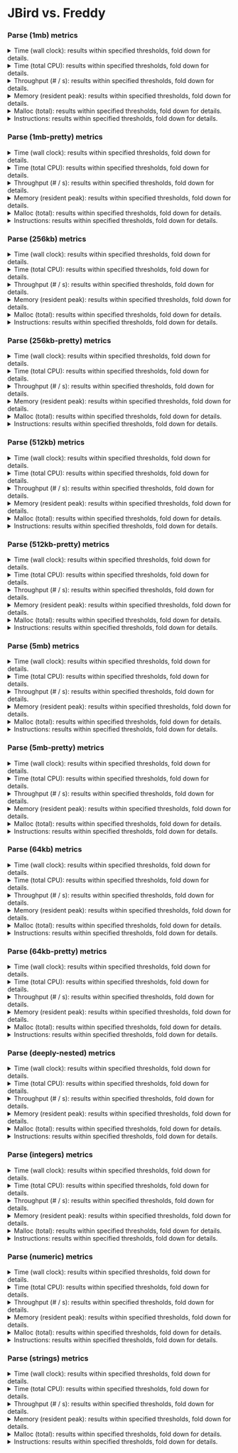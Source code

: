 
# JBird vs. Freddy

### Parse (1mb) metrics

<details><summary>Time (wall clock): results within specified thresholds, fold down for details.</summary>
<p>

|         Time (wall clock) (μs) *         |        p0 |       p25 |       p50 |       p75 |       p90 |       p99 |      p100 |   Samples |
|:----------------------------------------:|----------:|----------:|----------:|----------:|----------:|----------:|----------:|----------:|
|                foundation                |      2550 |      2761 |      2796 |      2828 |      2855 |      3375 |      4135 |       351 |
|                  freddy                  |      2972 |      3213 |      3238 |      3269 |      3303 |      3568 |      3672 |       304 |
|                    Δ                     |       422 |       452 |       442 |       441 |       448 |       193 |      -463 |       -47 |
|              Improvement %               |       -17 |       -16 |       -16 |       -16 |       -16 |        -6 |        11 |       -47 |

<p>
</details>

<details><summary>Time (total CPU): results within specified thresholds, fold down for details.</summary>
<p>

|         Time (total CPU) (μs) *          |        p0 |       p25 |       p50 |       p75 |       p90 |       p99 |      p100 |   Samples |
|:----------------------------------------:|----------:|----------:|----------:|----------:|----------:|----------:|----------:|----------:|
|                foundation                |      2552 |      2763 |      2798 |      2830 |      2859 |      3377 |      4141 |       351 |
|                  freddy                  |      2975 |      3215 |      3242 |      3269 |      3305 |      3566 |      3676 |       304 |
|                    Δ                     |       423 |       452 |       444 |       439 |       446 |       189 |      -465 |       -47 |
|              Improvement %               |       -17 |       -16 |       -16 |       -16 |       -16 |        -6 |        11 |       -47 |

<p>
</details>

<details><summary>Throughput (# / s): results within specified thresholds, fold down for details.</summary>
<p>

|          Throughput (# / s) (#)          |        p0 |       p25 |       p50 |       p75 |       p90 |       p99 |      p100 |   Samples |
|:----------------------------------------:|----------:|----------:|----------:|----------:|----------:|----------:|----------:|----------:|
|                foundation                |       392 |       362 |       358 |       354 |       350 |       296 |       242 |       351 |
|                  freddy                  |       337 |       311 |       309 |       306 |       303 |       280 |       272 |       304 |
|                    Δ                     |       -55 |       -51 |       -49 |       -48 |       -47 |       -16 |        30 |       -47 |
|              Improvement %               |       -14 |       -14 |       -14 |       -14 |       -13 |        -5 |        12 |       -47 |

<p>
</details>

<details><summary>Memory (resident peak): results within specified thresholds, fold down for details.</summary>
<p>

|        Memory (resident peak) (M)        |        p0 |       p25 |       p50 |       p75 |       p90 |       p99 |      p100 |   Samples |
|:----------------------------------------:|----------:|----------:|----------:|----------:|----------:|----------:|----------:|----------:|
|                foundation                |        26 |       152 |       281 |       408 |       483 |       527 |       533 |       351 |
|                  freddy                  |        27 |        29 |        29 |        29 |        29 |        29 |        29 |       304 |
|                    Δ                     |         1 |      -123 |      -252 |      -379 |      -454 |      -498 |      -504 |       -47 |
|              Improvement %               |        -4 |        81 |        90 |        93 |        94 |        94 |        95 |       -47 |

<p>
</details>

<details><summary>Malloc (total): results within specified thresholds, fold down for details.</summary>
<p>

|           Malloc (total) (K) *           |        p0 |       p25 |       p50 |       p75 |       p90 |       p99 |      p100 |   Samples |
|:----------------------------------------:|----------:|----------:|----------:|----------:|----------:|----------:|----------:|----------:|
|                foundation                |        15 |        15 |        15 |        15 |        15 |        15 |        15 |       351 |
|                  freddy                  |        11 |        11 |        11 |        11 |        11 |        11 |        11 |       304 |
|                    Δ                     |        -4 |        -4 |        -4 |        -4 |        -4 |        -4 |        -4 |       -47 |
|              Improvement %               |        27 |        27 |        27 |        27 |        27 |        27 |        27 |       -47 |

<p>
</details>

<details><summary>Instructions: results within specified thresholds, fold down for details.</summary>
<p>

|            Instructions (M) *            |        p0 |       p25 |       p50 |       p75 |       p90 |       p99 |      p100 |   Samples |
|:----------------------------------------:|----------:|----------:|----------:|----------:|----------:|----------:|----------:|----------:|
|                foundation                |        64 |        64 |        64 |        64 |        64 |        64 |        65 |       351 |
|                  freddy                  |        66 |        66 |        66 |        66 |        66 |        67 |        68 |       304 |
|                    Δ                     |         2 |         2 |         2 |         2 |         2 |         3 |         3 |       -47 |
|              Improvement %               |        -3 |        -3 |        -3 |        -3 |        -3 |        -5 |        -5 |       -47 |

<p>
</details>

### Parse (1mb-pretty) metrics

<details><summary>Time (wall clock): results within specified thresholds, fold down for details.</summary>
<p>

|         Time (wall clock) (μs) *         |        p0 |       p25 |       p50 |       p75 |       p90 |       p99 |      p100 |   Samples |
|:----------------------------------------:|----------:|----------:|----------:|----------:|----------:|----------:|----------:|----------:|
|                foundation                |      2699 |      2869 |      2894 |      2929 |      2966 |      3013 |      3044 |       341 |
|                  freddy                  |      2996 |      3246 |      3260 |      3277 |      3303 |      3361 |      3436 |       303 |
|                    Δ                     |       297 |       377 |       366 |       348 |       337 |       348 |       392 |       -38 |
|              Improvement %               |       -11 |       -13 |       -13 |       -12 |       -11 |       -12 |       -13 |       -38 |

<p>
</details>

<details><summary>Time (total CPU): results within specified thresholds, fold down for details.</summary>
<p>

|         Time (total CPU) (μs) *          |        p0 |       p25 |       p50 |       p75 |       p90 |       p99 |      p100 |   Samples |
|:----------------------------------------:|----------:|----------:|----------:|----------:|----------:|----------:|----------:|----------:|
|                foundation                |      2700 |      2871 |      2896 |      2933 |      2966 |      3015 |      3046 |       341 |
|                  freddy                  |      3003 |      3250 |      3265 |      3279 |      3303 |      3363 |      3437 |       303 |
|                    Δ                     |       303 |       379 |       369 |       346 |       337 |       348 |       391 |       -38 |
|              Improvement %               |       -11 |       -13 |       -13 |       -12 |       -11 |       -12 |       -13 |       -38 |

<p>
</details>

<details><summary>Throughput (# / s): results within specified thresholds, fold down for details.</summary>
<p>

|          Throughput (# / s) (#)          |        p0 |       p25 |       p50 |       p75 |       p90 |       p99 |      p100 |   Samples |
|:----------------------------------------:|----------:|----------:|----------:|----------:|----------:|----------:|----------:|----------:|
|                foundation                |       371 |       349 |       346 |       342 |       337 |       332 |       329 |       341 |
|                  freddy                  |       334 |       308 |       307 |       305 |       303 |       298 |       291 |       303 |
|                    Δ                     |       -37 |       -41 |       -39 |       -37 |       -34 |       -34 |       -38 |       -38 |
|              Improvement %               |       -10 |       -12 |       -11 |       -11 |       -10 |       -10 |       -12 |       -38 |

<p>
</details>

<details><summary>Memory (resident peak): results within specified thresholds, fold down for details.</summary>
<p>

|        Memory (resident peak) (M)        |        p0 |       p25 |       p50 |       p75 |       p90 |       p99 |      p100 |   Samples |
|:----------------------------------------:|----------:|----------:|----------:|----------:|----------:|----------:|----------:|----------:|
|                foundation                |        26 |       146 |       275 |       395 |       469 |       513 |       519 |       341 |
|                  freddy                  |        27 |        28 |        28 |        29 |        29 |        29 |        29 |       303 |
|                    Δ                     |         1 |      -118 |      -247 |      -366 |      -440 |      -484 |      -490 |       -38 |
|              Improvement %               |        -4 |        81 |        90 |        93 |        94 |        94 |        94 |       -38 |

<p>
</details>

<details><summary>Malloc (total): results within specified thresholds, fold down for details.</summary>
<p>

|           Malloc (total) (K) *           |        p0 |       p25 |       p50 |       p75 |       p90 |       p99 |      p100 |   Samples |
|:----------------------------------------:|----------:|----------:|----------:|----------:|----------:|----------:|----------:|----------:|
|                foundation                |        15 |        15 |        15 |        15 |        15 |        15 |        15 |       341 |
|                  freddy                  |        11 |        11 |        11 |        11 |        11 |        11 |        11 |       303 |
|                    Δ                     |        -4 |        -4 |        -4 |        -4 |        -4 |        -4 |        -4 |       -38 |
|              Improvement %               |        27 |        27 |        27 |        27 |        27 |        27 |        27 |       -38 |

<p>
</details>

<details><summary>Instructions: results within specified thresholds, fold down for details.</summary>
<p>

|            Instructions (M) *            |        p0 |       p25 |       p50 |       p75 |       p90 |       p99 |      p100 |   Samples |
|:----------------------------------------:|----------:|----------:|----------:|----------:|----------:|----------:|----------:|----------:|
|                foundation                |        65 |        65 |        65 |        65 |        65 |        65 |        66 |       341 |
|                  freddy                  |        67 |        67 |        67 |        67 |        68 |        68 |        69 |       303 |
|                    Δ                     |         2 |         2 |         2 |         2 |         3 |         3 |         3 |       -38 |
|              Improvement %               |        -3 |        -3 |        -3 |        -3 |        -5 |        -5 |        -5 |       -38 |

<p>
</details>

### Parse (256kb) metrics

<details><summary>Time (wall clock): results within specified thresholds, fold down for details.</summary>
<p>

|         Time (wall clock) (μs) *         |        p0 |       p25 |       p50 |       p75 |       p90 |       p99 |      p100 |   Samples |
|:----------------------------------------:|----------:|----------:|----------:|----------:|----------:|----------:|----------:|----------:|
|                foundation                |       638 |       695 |       705 |       714 |       726 |       779 |       862 |      1348 |
|                  freddy                  |       732 |       799 |       806 |       813 |       820 |       840 |       894 |      1182 |
|                    Δ                     |        94 |       104 |       101 |        99 |        94 |        61 |        32 |      -166 |
|              Improvement %               |       -15 |       -15 |       -14 |       -14 |       -13 |        -8 |        -4 |      -166 |

<p>
</details>

<details><summary>Time (total CPU): results within specified thresholds, fold down for details.</summary>
<p>

|         Time (total CPU) (μs) *          |        p0 |       p25 |       p50 |       p75 |       p90 |       p99 |      p100 |   Samples |
|:----------------------------------------:|----------:|----------:|----------:|----------:|----------:|----------:|----------:|----------:|
|                foundation                |       640 |       696 |       707 |       716 |       728 |       780 |       844 |      1348 |
|                  freddy                  |       733 |       801 |       807 |       815 |       822 |       842 |       896 |      1182 |
|                    Δ                     |        93 |       105 |       100 |        99 |        94 |        62 |        52 |      -166 |
|              Improvement %               |       -15 |       -15 |       -14 |       -14 |       -13 |        -8 |        -6 |      -166 |

<p>
</details>

<details><summary>Throughput (# / s): results within specified thresholds, fold down for details.</summary>
<p>

|          Throughput (# / s) (#)          |        p0 |       p25 |       p50 |       p75 |       p90 |       p99 |      p100 |   Samples |
|:----------------------------------------:|----------:|----------:|----------:|----------:|----------:|----------:|----------:|----------:|
|                foundation                |      1567 |      1440 |      1419 |      1400 |      1379 |      1284 |      1160 |      1348 |
|                  freddy                  |      1366 |      1252 |      1241 |      1231 |      1220 |      1190 |      1118 |      1182 |
|                    Δ                     |      -201 |      -188 |      -178 |      -169 |      -159 |       -94 |       -42 |      -166 |
|              Improvement %               |       -13 |       -13 |       -13 |       -12 |       -12 |        -7 |        -4 |      -166 |

<p>
</details>

<details><summary>Memory (resident peak): results within specified thresholds, fold down for details.</summary>
<p>

|        Memory (resident peak) (M)        |        p0 |       p25 |       p50 |       p75 |       p90 |       p99 |      p100 |   Samples |
|:----------------------------------------:|----------:|----------:|----------:|----------:|----------:|----------:|----------:|----------:|
|                foundation                |        25 |       145 |       274 |       396 |       471 |       514 |       519 |      1348 |
|                  freddy                  |        25 |        26 |        26 |        26 |        26 |        26 |        26 |      1182 |
|                    Δ                     |         0 |      -119 |      -248 |      -370 |      -445 |      -488 |      -493 |      -166 |
|              Improvement %               |         0 |        82 |        91 |        93 |        94 |        95 |        95 |      -166 |

<p>
</details>

<details><summary>Malloc (total): results within specified thresholds, fold down for details.</summary>
<p>

|             Malloc (total) *             |        p0 |       p25 |       p50 |       p75 |       p90 |       p99 |      p100 |   Samples |
|:----------------------------------------:|----------:|----------:|----------:|----------:|----------:|----------:|----------:|----------:|
|                foundation                |      3753 |      3753 |      3753 |      3753 |      3753 |      3753 |      3754 |      1348 |
|                  freddy                  |      2650 |      2650 |      2650 |      2650 |      2650 |      2650 |      2650 |      1182 |
|                    Δ                     |     -1103 |     -1103 |     -1103 |     -1103 |     -1103 |     -1103 |     -1104 |      -166 |
|              Improvement %               |        29 |        29 |        29 |        29 |        29 |        29 |        29 |      -166 |

<p>
</details>

<details><summary>Instructions: results within specified thresholds, fold down for details.</summary>
<p>

|            Instructions (M) *            |        p0 |       p25 |       p50 |       p75 |       p90 |       p99 |      p100 |   Samples |
|:----------------------------------------:|----------:|----------:|----------:|----------:|----------:|----------:|----------:|----------:|
|                foundation                |        16 |        16 |        16 |        16 |        16 |        16 |        17 |      1348 |
|                  freddy                  |        17 |        17 |        17 |        17 |        17 |        17 |        17 |      1182 |
|                    Δ                     |         1 |         1 |         1 |         1 |         1 |         1 |         0 |      -166 |
|              Improvement %               |        -6 |        -6 |        -6 |        -6 |        -6 |        -6 |         0 |      -166 |

<p>
</details>

### Parse (256kb-pretty) metrics

<details><summary>Time (wall clock): results within specified thresholds, fold down for details.</summary>
<p>

|         Time (wall clock) (μs) *         |        p0 |       p25 |       p50 |       p75 |       p90 |       p99 |      p100 |   Samples |
|:----------------------------------------:|----------:|----------:|----------:|----------:|----------:|----------:|----------:|----------:|
|                foundation                |       667 |       721 |       730 |       739 |       748 |       775 |       873 |      1307 |
|                  freddy                  |       740 |       806 |       814 |       820 |       826 |       847 |       950 |      1173 |
|                    Δ                     |        73 |        85 |        84 |        81 |        78 |        72 |        77 |      -134 |
|              Improvement %               |       -11 |       -12 |       -12 |       -11 |       -10 |        -9 |        -9 |      -134 |

<p>
</details>

<details><summary>Time (total CPU): results within specified thresholds, fold down for details.</summary>
<p>

|         Time (total CPU) (μs) *          |        p0 |       p25 |       p50 |       p75 |       p90 |       p99 |      p100 |   Samples |
|:----------------------------------------:|----------:|----------:|----------:|----------:|----------:|----------:|----------:|----------:|
|                foundation                |       668 |       722 |       731 |       740 |       750 |       770 |       845 |      1307 |
|                  freddy                  |       742 |       808 |       815 |       821 |       828 |       849 |       951 |      1173 |
|                    Δ                     |        74 |        86 |        84 |        81 |        78 |        79 |       106 |      -134 |
|              Improvement %               |       -11 |       -12 |       -11 |       -11 |       -10 |       -10 |       -13 |      -134 |

<p>
</details>

<details><summary>Throughput (# / s): results within specified thresholds, fold down for details.</summary>
<p>

|          Throughput (# / s) (#)          |        p0 |       p25 |       p50 |       p75 |       p90 |       p99 |      p100 |   Samples |
|:----------------------------------------:|----------:|----------:|----------:|----------:|----------:|----------:|----------:|----------:|
|                foundation                |      1499 |      1387 |      1371 |      1354 |      1337 |      1290 |      1146 |      1307 |
|                  freddy                  |      1351 |      1240 |      1230 |      1220 |      1210 |      1180 |      1053 |      1173 |
|                    Δ                     |      -148 |      -147 |      -141 |      -134 |      -127 |      -110 |       -93 |      -134 |
|              Improvement %               |       -10 |       -11 |       -10 |       -10 |        -9 |        -9 |        -8 |      -134 |

<p>
</details>

<details><summary>Memory (resident peak): results within specified thresholds, fold down for details.</summary>
<p>

|        Memory (resident peak) (M)        |        p0 |       p25 |       p50 |       p75 |       p90 |       p99 |      p100 |   Samples |
|:----------------------------------------:|----------:|----------:|----------:|----------:|----------:|----------:|----------:|----------:|
|                foundation                |        25 |       145 |       265 |       385 |       458 |       501 |       501 |      1307 |
|                  freddy                  |        25 |        26 |        26 |        26 |        26 |        26 |        26 |      1173 |
|                    Δ                     |         0 |      -119 |      -239 |      -359 |      -432 |      -475 |      -475 |      -134 |
|              Improvement %               |         0 |        82 |        90 |        93 |        94 |        95 |        95 |      -134 |

<p>
</details>

<details><summary>Malloc (total): results within specified thresholds, fold down for details.</summary>
<p>

|             Malloc (total) *             |        p0 |       p25 |       p50 |       p75 |       p90 |       p99 |      p100 |   Samples |
|:----------------------------------------:|----------:|----------:|----------:|----------:|----------:|----------:|----------:|----------:|
|                foundation                |      3753 |      3753 |      3753 |      3753 |      3753 |      3753 |      3754 |      1307 |
|                  freddy                  |      2650 |      2650 |      2650 |      2650 |      2650 |      2650 |      2650 |      1173 |
|                    Δ                     |     -1103 |     -1103 |     -1103 |     -1103 |     -1103 |     -1103 |     -1104 |      -134 |
|              Improvement %               |        29 |        29 |        29 |        29 |        29 |        29 |        29 |      -134 |

<p>
</details>

<details><summary>Instructions: results within specified thresholds, fold down for details.</summary>
<p>

|            Instructions (M) *            |        p0 |       p25 |       p50 |       p75 |       p90 |       p99 |      p100 |   Samples |
|:----------------------------------------:|----------:|----------:|----------:|----------:|----------:|----------:|----------:|----------:|
|                foundation                |        16 |        16 |        16 |        16 |        16 |        17 |        17 |      1307 |
|                  freddy                  |        17 |        17 |        17 |        17 |        17 |        17 |        18 |      1173 |
|                    Δ                     |         1 |         1 |         1 |         1 |         1 |         0 |         1 |      -134 |
|              Improvement %               |        -6 |        -6 |        -6 |        -6 |        -6 |         0 |        -6 |      -134 |

<p>
</details>

### Parse (512kb) metrics

<details><summary>Time (wall clock): results within specified thresholds, fold down for details.</summary>
<p>

|         Time (wall clock) (μs) *         |        p0 |       p25 |       p50 |       p75 |       p90 |       p99 |      p100 |   Samples |
|:----------------------------------------:|----------:|----------:|----------:|----------:|----------:|----------:|----------:|----------:|
|                foundation                |      1301 |      1401 |      1412 |      1424 |      1437 |      1499 |      1570 |       691 |
|                  freddy                  |      1463 |      1611 |      1622 |      1634 |      1654 |      1736 |      1855 |       601 |
|                    Δ                     |       162 |       210 |       210 |       210 |       217 |       237 |       285 |       -90 |
|              Improvement %               |       -12 |       -15 |       -15 |       -15 |       -15 |       -16 |       -18 |       -90 |

<p>
</details>

<details><summary>Time (total CPU): results within specified thresholds, fold down for details.</summary>
<p>

|         Time (total CPU) (μs) *          |        p0 |       p25 |       p50 |       p75 |       p90 |       p99 |      p100 |   Samples |
|:----------------------------------------:|----------:|----------:|----------:|----------:|----------:|----------:|----------:|----------:|
|                foundation                |      1305 |      1402 |      1413 |      1426 |      1439 |      1500 |      1571 |       691 |
|                  freddy                  |      1465 |      1612 |      1624 |      1636 |      1656 |      1738 |      1856 |       601 |
|                    Δ                     |       160 |       210 |       211 |       210 |       217 |       238 |       285 |       -90 |
|              Improvement %               |       -12 |       -15 |       -15 |       -15 |       -15 |       -16 |       -18 |       -90 |

<p>
</details>

<details><summary>Throughput (# / s): results within specified thresholds, fold down for details.</summary>
<p>

|          Throughput (# / s) (#)          |        p0 |       p25 |       p50 |       p75 |       p90 |       p99 |      p100 |   Samples |
|:----------------------------------------:|----------:|----------:|----------:|----------:|----------:|----------:|----------:|----------:|
|                foundation                |       769 |       714 |       709 |       703 |       696 |       667 |       637 |       691 |
|                  freddy                  |       683 |       621 |       617 |       612 |       605 |       576 |       539 |       601 |
|                    Δ                     |       -86 |       -93 |       -92 |       -91 |       -91 |       -91 |       -98 |       -90 |
|              Improvement %               |       -11 |       -13 |       -13 |       -13 |       -13 |       -14 |       -15 |       -90 |

<p>
</details>

<details><summary>Memory (resident peak): results within specified thresholds, fold down for details.</summary>
<p>

|        Memory (resident peak) (M)        |        p0 |       p25 |       p50 |       p75 |       p90 |       p99 |      p100 |   Samples |
|:----------------------------------------:|----------:|----------:|----------:|----------:|----------:|----------:|----------:|----------:|
|                foundation                |        26 |       147 |       278 |       402 |       478 |       523 |       530 |       691 |
|                  freddy                  |        26 |        27 |        27 |        28 |        28 |        28 |        28 |       601 |
|                    Δ                     |         0 |      -120 |      -251 |      -374 |      -450 |      -495 |      -502 |       -90 |
|              Improvement %               |         0 |        82 |        90 |        93 |        94 |        95 |        95 |       -90 |

<p>
</details>

<details><summary>Malloc (total): results within specified thresholds, fold down for details.</summary>
<p>

|             Malloc (total) *             |        p0 |       p25 |       p50 |       p75 |       p90 |       p99 |      p100 |   Samples |
|:----------------------------------------:|----------:|----------:|----------:|----------:|----------:|----------:|----------:|----------:|
|                foundation                |      7438 |      7439 |      7439 |      7439 |      7439 |      7439 |      7439 |       691 |
|                  freddy                  |      5279 |      5279 |      5279 |      5279 |      5279 |      5279 |      5279 |       601 |
|                    Δ                     |     -2159 |     -2160 |     -2160 |     -2160 |     -2160 |     -2160 |     -2160 |       -90 |
|              Improvement %               |        29 |        29 |        29 |        29 |        29 |        29 |        29 |       -90 |

<p>
</details>

<details><summary>Instructions: results within specified thresholds, fold down for details.</summary>
<p>

|            Instructions (M) *            |        p0 |       p25 |       p50 |       p75 |       p90 |       p99 |      p100 |   Samples |
|:----------------------------------------:|----------:|----------:|----------:|----------:|----------:|----------:|----------:|----------:|
|                foundation                |        32 |        32 |        32 |        32 |        32 |        32 |        34 |       691 |
|                  freddy                  |        33 |        33 |        33 |        33 |        33 |        34 |        34 |       601 |
|                    Δ                     |         1 |         1 |         1 |         1 |         1 |         2 |         0 |       -90 |
|              Improvement %               |        -3 |        -3 |        -3 |        -3 |        -3 |        -6 |         0 |       -90 |

<p>
</details>

### Parse (512kb-pretty) metrics

<details><summary>Time (wall clock): results within specified thresholds, fold down for details.</summary>
<p>

|         Time (wall clock) (μs) *         |        p0 |       p25 |       p50 |       p75 |       p90 |       p99 |      p100 |   Samples |
|:----------------------------------------:|----------:|----------:|----------:|----------:|----------:|----------:|----------:|----------:|
|                foundation                |      1328 |      1433 |      1445 |      1456 |      1467 |      1514 |      1785 |       676 |
|                  freddy                  |      1500 |      1629 |      1639 |      1651 |      1662 |      1700 |      1740 |       596 |
|                    Δ                     |       172 |       196 |       194 |       195 |       195 |       186 |       -45 |       -80 |
|              Improvement %               |       -13 |       -14 |       -13 |       -13 |       -13 |       -12 |         3 |       -80 |

<p>
</details>

<details><summary>Time (total CPU): results within specified thresholds, fold down for details.</summary>
<p>

|         Time (total CPU) (μs) *          |        p0 |       p25 |       p50 |       p75 |       p90 |       p99 |      p100 |   Samples |
|:----------------------------------------:|----------:|----------:|----------:|----------:|----------:|----------:|----------:|----------:|
|                foundation                |      1329 |      1434 |      1447 |      1458 |      1469 |      1517 |      1746 |       676 |
|                  freddy                  |      1501 |      1631 |      1641 |      1653 |      1664 |      1702 |      1742 |       596 |
|                    Δ                     |       172 |       197 |       194 |       195 |       195 |       185 |        -4 |       -80 |
|              Improvement %               |       -13 |       -14 |       -13 |       -13 |       -13 |       -12 |         0 |       -80 |

<p>
</details>

<details><summary>Throughput (# / s): results within specified thresholds, fold down for details.</summary>
<p>

|          Throughput (# / s) (#)          |        p0 |       p25 |       p50 |       p75 |       p90 |       p99 |      p100 |   Samples |
|:----------------------------------------:|----------:|----------:|----------:|----------:|----------:|----------:|----------:|----------:|
|                foundation                |       753 |       698 |       692 |       687 |       682 |       660 |       560 |       676 |
|                  freddy                  |       667 |       614 |       610 |       606 |       602 |       588 |       575 |       596 |
|                    Δ                     |       -86 |       -84 |       -82 |       -81 |       -80 |       -72 |        15 |       -80 |
|              Improvement %               |       -11 |       -12 |       -12 |       -12 |       -12 |       -11 |         3 |       -80 |

<p>
</details>

<details><summary>Memory (resident peak): results within specified thresholds, fold down for details.</summary>
<p>

|        Memory (resident peak) (M)        |        p0 |       p25 |       p50 |       p75 |       p90 |       p99 |      p100 |   Samples |
|:----------------------------------------:|----------:|----------:|----------:|----------:|----------:|----------:|----------:|----------:|
|                foundation                |        26 |       149 |       269 |       396 |       470 |       510 |       516 |       676 |
|                  freddy                  |        26 |        27 |        27 |        27 |        28 |        28 |        28 |       596 |
|                    Δ                     |         0 |      -122 |      -242 |      -369 |      -442 |      -482 |      -488 |       -80 |
|              Improvement %               |         0 |        82 |        90 |        93 |        94 |        95 |        95 |       -80 |

<p>
</details>

<details><summary>Malloc (total): results within specified thresholds, fold down for details.</summary>
<p>

|             Malloc (total) *             |        p0 |       p25 |       p50 |       p75 |       p90 |       p99 |      p100 |   Samples |
|:----------------------------------------:|----------:|----------:|----------:|----------:|----------:|----------:|----------:|----------:|
|                foundation                |      7438 |      7439 |      7439 |      7439 |      7439 |      7439 |      7439 |       676 |
|                  freddy                  |      5279 |      5279 |      5279 |      5279 |      5279 |      5279 |      5279 |       596 |
|                    Δ                     |     -2159 |     -2160 |     -2160 |     -2160 |     -2160 |     -2160 |     -2160 |       -80 |
|              Improvement %               |        29 |        29 |        29 |        29 |        29 |        29 |        29 |       -80 |

<p>
</details>

<details><summary>Instructions: results within specified thresholds, fold down for details.</summary>
<p>

|            Instructions (M) *            |        p0 |       p25 |       p50 |       p75 |       p90 |       p99 |      p100 |   Samples |
|:----------------------------------------:|----------:|----------:|----------:|----------:|----------:|----------:|----------:|----------:|
|                foundation                |        33 |        33 |        33 |        33 |        33 |        33 |        33 |       676 |
|                  freddy                  |        34 |        34 |        34 |        34 |        34 |        34 |        34 |       596 |
|                    Δ                     |         1 |         1 |         1 |         1 |         1 |         1 |         1 |       -80 |
|              Improvement %               |        -3 |        -3 |        -3 |        -3 |        -3 |        -3 |        -3 |       -80 |

<p>
</details>

### Parse (5mb) metrics

<details><summary>Time (wall clock): results within specified thresholds, fold down for details.</summary>
<p>

|         Time (wall clock) (ms) *         |        p0 |       p25 |       p50 |       p75 |       p90 |       p99 |      p100 |   Samples |
|:----------------------------------------:|----------:|----------:|----------:|----------:|----------:|----------:|----------:|----------:|
|                foundation                |        13 |        14 |        14 |        14 |        14 |        14 |        14 |        71 |
|                  freddy                  |        16 |        16 |        16 |        17 |        17 |        19 |        19 |        61 |
|                    Δ                     |         3 |         2 |         2 |         3 |         3 |         5 |         5 |       -10 |
|              Improvement %               |       -23 |       -14 |       -14 |       -21 |       -21 |       -36 |       -36 |       -10 |

<p>
</details>

<details><summary>Time (total CPU): results within specified thresholds, fold down for details.</summary>
<p>

|         Time (total CPU) (ms) *          |        p0 |       p25 |       p50 |       p75 |       p90 |       p99 |      p100 |   Samples |
|:----------------------------------------:|----------:|----------:|----------:|----------:|----------:|----------:|----------:|----------:|
|                foundation                |        13 |        14 |        14 |        14 |        14 |        14 |        14 |        71 |
|                  freddy                  |        16 |        16 |        16 |        17 |        17 |        19 |        19 |        61 |
|                    Δ                     |         3 |         2 |         2 |         3 |         3 |         5 |         5 |       -10 |
|              Improvement %               |       -23 |       -14 |       -14 |       -21 |       -21 |       -36 |       -36 |       -10 |

<p>
</details>

<details><summary>Throughput (# / s): results within specified thresholds, fold down for details.</summary>
<p>

|          Throughput (# / s) (#)          |        p0 |       p25 |       p50 |       p75 |       p90 |       p99 |      p100 |   Samples |
|:----------------------------------------:|----------:|----------:|----------:|----------:|----------:|----------:|----------:|----------:|
|                foundation                |        75 |        72 |        71 |        70 |        70 |        70 |        70 |        71 |
|                  freddy                  |        63 |        61 |        61 |        60 |        60 |        54 |        54 |        61 |
|                    Δ                     |       -12 |       -11 |       -10 |       -10 |       -10 |       -16 |       -16 |       -10 |
|              Improvement %               |       -16 |       -15 |       -14 |       -14 |       -14 |       -23 |       -23 |       -10 |

<p>
</details>

<details><summary>Memory (resident peak): results within specified thresholds, fold down for details.</summary>
<p>

|        Memory (resident peak) (M)        |        p0 |       p25 |       p50 |       p75 |       p90 |       p99 |      p100 |   Samples |
|:----------------------------------------:|----------:|----------:|----------:|----------:|----------:|----------:|----------:|----------:|
|                foundation                |        39 |       156 |       292 |       419 |       490 |       543 |       543 |        71 |
|                  freddy                  |        36 |        41 |        42 |        42 |        42 |        42 |        42 |        61 |
|                    Δ                     |        -3 |      -115 |      -250 |      -377 |      -448 |      -501 |      -501 |       -10 |
|              Improvement %               |         8 |        74 |        86 |        90 |        91 |        92 |        92 |       -10 |

<p>
</details>

<details><summary>Malloc (total): results within specified thresholds, fold down for details.</summary>
<p>

|           Malloc (total) (K) *           |        p0 |       p25 |       p50 |       p75 |       p90 |       p99 |      p100 |   Samples |
|:----------------------------------------:|----------:|----------:|----------:|----------:|----------:|----------:|----------:|----------:|
|                foundation                |        74 |        74 |        74 |        74 |        74 |        74 |        74 |        71 |
|                  freddy                  |        53 |        53 |        53 |        53 |        53 |        53 |        53 |        61 |
|                    Δ                     |       -21 |       -21 |       -21 |       -21 |       -21 |       -21 |       -21 |       -10 |
|              Improvement %               |        28 |        28 |        28 |        28 |        28 |        28 |        28 |       -10 |

<p>
</details>

<details><summary>Instructions: results within specified thresholds, fold down for details.</summary>
<p>

|            Instructions (M) *            |        p0 |       p25 |       p50 |       p75 |       p90 |       p99 |      p100 |   Samples |
|:----------------------------------------:|----------:|----------:|----------:|----------:|----------:|----------:|----------:|----------:|
|                foundation                |       319 |       319 |       320 |       320 |       320 |       320 |       320 |        71 |
|                  freddy                  |       332 |       333 |       333 |       333 |       334 |       338 |       338 |        61 |
|                    Δ                     |        13 |        14 |        13 |        13 |        14 |        18 |        18 |       -10 |
|              Improvement %               |        -4 |        -4 |        -4 |        -4 |        -4 |        -6 |        -6 |       -10 |

<p>
</details>

### Parse (5mb-pretty) metrics

<details><summary>Time (wall clock): results within specified thresholds, fold down for details.</summary>
<p>

|         Time (wall clock) (ms) *         |        p0 |       p25 |       p50 |       p75 |       p90 |       p99 |      p100 |   Samples |
|:----------------------------------------:|----------:|----------:|----------:|----------:|----------:|----------:|----------:|----------:|
|                foundation                |        14 |        15 |        15 |        15 |        15 |        17 |        17 |        68 |
|                  freddy                  |        16 |        16 |        16 |        16 |        17 |        17 |        17 |        61 |
|                    Δ                     |         2 |         1 |         1 |         1 |         2 |         0 |         0 |        -7 |
|              Improvement %               |       -14 |        -7 |        -7 |        -7 |       -13 |         0 |         0 |        -7 |

<p>
</details>

<details><summary>Time (total CPU): results within specified thresholds, fold down for details.</summary>
<p>

|         Time (total CPU) (ms) *          |        p0 |       p25 |       p50 |       p75 |       p90 |       p99 |      p100 |   Samples |
|:----------------------------------------:|----------:|----------:|----------:|----------:|----------:|----------:|----------:|----------:|
|                foundation                |        14 |        15 |        15 |        15 |        15 |        17 |        17 |        68 |
|                  freddy                  |        16 |        16 |        16 |        16 |        17 |        17 |        17 |        61 |
|                    Δ                     |         2 |         1 |         1 |         1 |         2 |         0 |         0 |        -7 |
|              Improvement %               |       -14 |        -7 |        -7 |        -7 |       -13 |         0 |         0 |        -7 |

<p>
</details>

<details><summary>Throughput (# / s): results within specified thresholds, fold down for details.</summary>
<p>

|          Throughput (# / s) (#)          |        p0 |       p25 |       p50 |       p75 |       p90 |       p99 |      p100 |   Samples |
|:----------------------------------------:|----------:|----------:|----------:|----------:|----------:|----------:|----------:|----------:|
|                foundation                |        71 |        69 |        68 |        68 |        67 |        57 |        57 |        68 |
|                  freddy                  |        63 |        61 |        61 |        61 |        60 |        58 |        58 |        61 |
|                    Δ                     |        -8 |        -8 |        -7 |        -7 |        -7 |         1 |         1 |        -7 |
|              Improvement %               |       -11 |       -12 |       -10 |       -10 |       -10 |         2 |         2 |        -7 |

<p>
</details>

<details><summary>Memory (resident peak): results within specified thresholds, fold down for details.</summary>
<p>

|        Memory (resident peak) (M)        |        p0 |       p25 |       p50 |       p75 |       p90 |       p99 |      p100 |   Samples |
|:----------------------------------------:|----------:|----------:|----------:|----------:|----------:|----------:|----------:|----------:|
|                foundation                |        39 |       150 |       278 |       398 |       480 |       522 |       522 |        68 |
|                  freddy                  |        35 |        39 |        39 |        40 |        40 |        42 |        42 |        61 |
|                    Δ                     |        -4 |      -111 |      -239 |      -358 |      -440 |      -480 |      -480 |        -7 |
|              Improvement %               |        10 |        74 |        86 |        90 |        92 |        92 |        92 |        -7 |

<p>
</details>

<details><summary>Malloc (total): results within specified thresholds, fold down for details.</summary>
<p>

|           Malloc (total) (K) *           |        p0 |       p25 |       p50 |       p75 |       p90 |       p99 |      p100 |   Samples |
|:----------------------------------------:|----------:|----------:|----------:|----------:|----------:|----------:|----------:|----------:|
|                foundation                |        74 |        74 |        74 |        74 |        74 |        74 |        74 |        68 |
|                  freddy                  |        53 |        53 |        53 |        53 |        53 |        53 |        53 |        61 |
|                    Δ                     |       -21 |       -21 |       -21 |       -21 |       -21 |       -21 |       -21 |        -7 |
|              Improvement %               |        28 |        28 |        28 |        28 |        28 |        28 |        28 |        -7 |

<p>
</details>

<details><summary>Instructions: results within specified thresholds, fold down for details.</summary>
<p>

|            Instructions (M) *            |        p0 |       p25 |       p50 |       p75 |       p90 |       p99 |      p100 |   Samples |
|:----------------------------------------:|----------:|----------:|----------:|----------:|----------:|----------:|----------:|----------:|
|                foundation                |       324 |       325 |       325 |       325 |       325 |       325 |       325 |        68 |
|                  freddy                  |       339 |       339 |       339 |       340 |       340 |       345 |       345 |        61 |
|                    Δ                     |        15 |        14 |        14 |        15 |        15 |        20 |        20 |        -7 |
|              Improvement %               |        -5 |        -4 |        -4 |        -5 |        -5 |        -6 |        -6 |        -7 |

<p>
</details>

### Parse (64kb) metrics

<details><summary>Time (wall clock): results within specified thresholds, fold down for details.</summary>
<p>

|         Time (wall clock) (μs) *         |        p0 |       p25 |       p50 |       p75 |       p90 |       p99 |      p100 |   Samples |
|:----------------------------------------:|----------:|----------:|----------:|----------:|----------:|----------:|----------:|----------:|
|                foundation                |       164 |       178 |       185 |       189 |       193 |       208 |       301 |      4533 |
|                  freddy                  |       183 |       199 |       205 |       208 |       210 |       222 |       246 |      4148 |
|                    Δ                     |        19 |        21 |        20 |        19 |        17 |        14 |       -55 |      -385 |
|              Improvement %               |       -12 |       -12 |       -11 |       -10 |        -9 |        -7 |        18 |      -385 |

<p>
</details>

<details><summary>Time (total CPU): results within specified thresholds, fold down for details.</summary>
<p>

|         Time (total CPU) (μs) *          |        p0 |       p25 |       p50 |       p75 |       p90 |       p99 |      p100 |   Samples |
|:----------------------------------------:|----------:|----------:|----------:|----------:|----------:|----------:|----------:|----------:|
|                foundation                |       166 |       180 |       186 |       190 |       195 |       211 |       292 |      4533 |
|                  freddy                  |       184 |       200 |       206 |       210 |       212 |       224 |       248 |      4148 |
|                    Δ                     |        18 |        20 |        20 |        20 |        17 |        13 |       -44 |      -385 |
|              Improvement %               |       -11 |       -11 |       -11 |       -11 |        -9 |        -6 |        15 |      -385 |

<p>
</details>

<details><summary>Throughput (# / s): results within specified thresholds, fold down for details.</summary>
<p>

|          Throughput (# / s) (#)          |        p0 |       p25 |       p50 |       p75 |       p90 |       p99 |      p100 |   Samples |
|:----------------------------------------:|----------:|----------:|----------:|----------:|----------:|----------:|----------:|----------:|
|                foundation                |      6090 |      5607 |      5415 |      5295 |      5187 |      4819 |      3327 |      4533 |
|                  freddy                  |      5464 |      5043 |      4887 |      4811 |      4755 |      4499 |      4066 |      4148 |
|                    Δ                     |      -626 |      -564 |      -528 |      -484 |      -432 |      -320 |       739 |      -385 |
|              Improvement %               |       -10 |       -10 |       -10 |        -9 |        -8 |        -7 |        22 |      -385 |

<p>
</details>

<details><summary>Memory (resident peak): results within specified thresholds, fold down for details.</summary>
<p>

|        Memory (resident peak) (M)        |        p0 |       p25 |       p50 |       p75 |       p90 |       p99 |      p100 |   Samples |
|:----------------------------------------:|----------:|----------:|----------:|----------:|----------:|----------:|----------:|----------:|
|                foundation                |        25 |       131 |       244 |       354 |       419 |       457 |       463 |      4533 |
|                  freddy                  |        25 |        25 |        25 |        25 |        25 |        25 |        25 |      4148 |
|                    Δ                     |         0 |      -106 |      -219 |      -329 |      -394 |      -432 |      -438 |      -385 |
|              Improvement %               |         0 |        81 |        90 |        93 |        94 |        95 |        95 |      -385 |

<p>
</details>

<details><summary>Malloc (total): results within specified thresholds, fold down for details.</summary>
<p>

|             Malloc (total) *             |        p0 |       p25 |       p50 |       p75 |       p90 |       p99 |      p100 |   Samples |
|:----------------------------------------:|----------:|----------:|----------:|----------:|----------:|----------:|----------:|----------:|
|                foundation                |       986 |       986 |       986 |       986 |       986 |       986 |       987 |      4533 |
|                  freddy                  |       674 |       674 |       674 |       674 |       674 |       674 |       674 |      4148 |
|                    Δ                     |      -312 |      -312 |      -312 |      -312 |      -312 |      -312 |      -313 |      -385 |
|              Improvement %               |        32 |        32 |        32 |        32 |        32 |        32 |        32 |      -385 |

<p>
</details>

<details><summary>Instructions: results within specified thresholds, fold down for details.</summary>
<p>

|            Instructions (K) *            |        p0 |       p25 |       p50 |       p75 |       p90 |       p99 |      p100 |   Samples |
|:----------------------------------------:|----------:|----------:|----------:|----------:|----------:|----------:|----------:|----------:|
|                foundation                |      4079 |      4106 |      4114 |      4125 |      4133 |      4159 |      4358 |      4533 |
|                  freddy                  |      4158 |      4159 |      4159 |      4159 |      4159 |      4223 |      4432 |      4148 |
|                    Δ                     |        79 |        53 |        45 |        34 |        26 |        64 |        74 |      -385 |
|              Improvement %               |        -2 |        -1 |        -1 |        -1 |        -1 |        -2 |        -2 |      -385 |

<p>
</details>

### Parse (64kb-pretty) metrics

<details><summary>Time (wall clock): results within specified thresholds, fold down for details.</summary>
<p>

|         Time (wall clock) (μs) *         |        p0 |       p25 |       p50 |       p75 |       p90 |       p99 |      p100 |   Samples |
|:----------------------------------------:|----------:|----------:|----------:|----------:|----------:|----------:|----------:|----------:|
|                foundation                |       170 |       185 |       192 |       197 |       201 |       213 |       247 |      4392 |
|                  freddy                  |       184 |       201 |       207 |       210 |       213 |       226 |       255 |      4098 |
|                    Δ                     |        14 |        16 |        15 |        13 |        12 |        13 |         8 |      -294 |
|              Improvement %               |        -8 |        -9 |        -8 |        -7 |        -6 |        -6 |        -3 |      -294 |

<p>
</details>

<details><summary>Time (total CPU): results within specified thresholds, fold down for details.</summary>
<p>

|         Time (total CPU) (μs) *          |        p0 |       p25 |       p50 |       p75 |       p90 |       p99 |      p100 |   Samples |
|:----------------------------------------:|----------:|----------:|----------:|----------:|----------:|----------:|----------:|----------:|
|                foundation                |       172 |       187 |       193 |       199 |       203 |       214 |       254 |      4392 |
|                  freddy                  |       185 |       203 |       209 |       212 |       215 |       228 |       255 |      4098 |
|                    Δ                     |        13 |        16 |        16 |        13 |        12 |        14 |         1 |      -294 |
|              Improvement %               |        -8 |        -9 |        -8 |        -7 |        -6 |        -7 |         0 |      -294 |

<p>
</details>

<details><summary>Throughput (# / s): results within specified thresholds, fold down for details.</summary>
<p>

|          Throughput (# / s) (#)          |        p0 |       p25 |       p50 |       p75 |       p90 |       p99 |      p100 |   Samples |
|:----------------------------------------:|----------:|----------:|----------:|----------:|----------:|----------:|----------:|----------:|
|                foundation                |      5875 |      5407 |      5215 |      5083 |      4967 |      4703 |      4047 |      4392 |
|                  freddy                  |      5443 |      4975 |      4831 |      4755 |      4691 |      4431 |      3917 |      4098 |
|                    Δ                     |      -432 |      -432 |      -384 |      -328 |      -276 |      -272 |      -130 |      -294 |
|              Improvement %               |        -7 |        -8 |        -7 |        -6 |        -6 |        -6 |        -3 |      -294 |

<p>
</details>

<details><summary>Memory (resident peak): results within specified thresholds, fold down for details.</summary>
<p>

|        Memory (resident peak) (M)        |        p0 |       p25 |       p50 |       p75 |       p90 |       p99 |      p100 |   Samples |
|:----------------------------------------:|----------:|----------:|----------:|----------:|----------:|----------:|----------:|----------:|
|                foundation                |        25 |       130 |       237 |       345 |       411 |       446 |       451 |      4392 |
|                  freddy                  |        25 |        25 |        25 |        25 |        25 |        25 |        25 |      4098 |
|                    Δ                     |         0 |      -105 |      -212 |      -320 |      -386 |      -421 |      -426 |      -294 |
|              Improvement %               |         0 |        81 |        89 |        93 |        94 |        94 |        94 |      -294 |

<p>
</details>

<details><summary>Malloc (total): results within specified thresholds, fold down for details.</summary>
<p>

|             Malloc (total) *             |        p0 |       p25 |       p50 |       p75 |       p90 |       p99 |      p100 |   Samples |
|:----------------------------------------:|----------:|----------:|----------:|----------:|----------:|----------:|----------:|----------:|
|                foundation                |       986 |       986 |       986 |       986 |       986 |       986 |       987 |      4392 |
|                  freddy                  |       674 |       674 |       674 |       674 |       674 |       674 |       674 |      4098 |
|                    Δ                     |      -312 |      -312 |      -312 |      -312 |      -312 |      -312 |      -313 |      -294 |
|              Improvement %               |        32 |        32 |        32 |        32 |        32 |        32 |        32 |      -294 |

<p>
</details>

<details><summary>Instructions: results within specified thresholds, fold down for details.</summary>
<p>

|            Instructions (K) *            |        p0 |       p25 |       p50 |       p75 |       p90 |       p99 |      p100 |   Samples |
|:----------------------------------------:|----------:|----------:|----------:|----------:|----------:|----------:|----------:|----------:|
|                foundation                |      4145 |      4170 |      4178 |      4188 |      4198 |      4223 |      4352 |      4392 |
|                  freddy                  |      4231 |      4235 |      4235 |      4235 |      4235 |      4297 |      4505 |      4098 |
|                    Δ                     |        86 |        65 |        57 |        47 |        37 |        74 |       153 |      -294 |
|              Improvement %               |        -2 |        -2 |        -1 |        -1 |        -1 |        -2 |        -4 |      -294 |

<p>
</details>

### Parse (deeply-nested) metrics

<details><summary>Time (wall clock): results within specified thresholds, fold down for details.</summary>
<p>

|         Time (wall clock) (μs) *         |        p0 |       p25 |       p50 |       p75 |       p90 |       p99 |      p100 |   Samples |
|:----------------------------------------:|----------:|----------:|----------:|----------:|----------:|----------:|----------:|----------:|
|                foundation                |        75 |        76 |        78 |        84 |        86 |        96 |       129 |      9077 |
|                  freddy                  |        55 |        60 |        64 |        64 |        65 |        72 |        91 |     10311 |
|                    Δ                     |       -20 |       -16 |       -14 |       -20 |       -21 |       -24 |       -38 |      1234 |
|              Improvement %               |        27 |        21 |        18 |        24 |        24 |        25 |        29 |      1234 |

<p>
</details>

<details><summary>Time (total CPU): results within specified thresholds, fold down for details.</summary>
<p>

|         Time (total CPU) (μs) *          |        p0 |       p25 |       p50 |       p75 |       p90 |       p99 |      p100 |   Samples |
|:----------------------------------------:|----------:|----------:|----------:|----------:|----------:|----------:|----------:|----------:|
|                foundation                |        76 |        78 |        79 |        85 |        88 |        97 |       130 |      9077 |
|                  freddy                  |        56 |        62 |        65 |        66 |        67 |        75 |        91 |     10311 |
|                    Δ                     |       -20 |       -16 |       -14 |       -19 |       -21 |       -22 |       -39 |      1234 |
|              Improvement %               |        26 |        21 |        18 |        22 |        24 |        23 |        30 |      1234 |

<p>
</details>

<details><summary>Throughput (# / s): results within specified thresholds, fold down for details.</summary>
<p>

|          Throughput (# / s) (K)          |        p0 |       p25 |       p50 |       p75 |       p90 |       p99 |      p100 |   Samples |
|:----------------------------------------:|----------:|----------:|----------:|----------:|----------:|----------:|----------:|----------:|
|                foundation                |        13 |        13 |        13 |        12 |        12 |        10 |         8 |      9077 |
|                  freddy                  |        18 |        17 |        16 |        16 |        15 |        14 |        11 |     10311 |
|                    Δ                     |         5 |         4 |         3 |         4 |         3 |         4 |         3 |      1234 |
|              Improvement %               |        38 |        31 |        23 |        33 |        25 |        40 |        38 |      1234 |

<p>
</details>

<details><summary>Memory (resident peak): results within specified thresholds, fold down for details.</summary>
<p>

|        Memory (resident peak) (M)        |        p0 |       p25 |       p50 |       p75 |       p90 |       p99 |      p100 |   Samples |
|:----------------------------------------:|----------:|----------:|----------:|----------:|----------:|----------:|----------:|----------:|
|                foundation                |        25 |        36 |        47 |        59 |        66 |        70 |        70 |      9077 |
|                  freddy                  |        25 |        25 |        25 |        25 |        25 |        25 |        25 |     10311 |
|                    Δ                     |         0 |       -11 |       -22 |       -34 |       -41 |       -45 |       -45 |      1234 |
|              Improvement %               |         0 |        31 |        47 |        58 |        62 |        64 |        64 |      1234 |

<p>
</details>

<details><summary>Malloc (total): results within specified thresholds, fold down for details.</summary>
<p>

|             Malloc (total) *             |        p0 |       p25 |       p50 |       p75 |       p90 |       p99 |      p100 |   Samples |
|:----------------------------------------:|----------:|----------:|----------:|----------:|----------:|----------:|----------:|----------:|
|                foundation                |       154 |       154 |       154 |       154 |       154 |       154 |       155 |      9077 |
|                  freddy                  |       308 |       308 |       308 |       308 |       308 |       308 |       308 |     10311 |
|                    Δ                     |       154 |       154 |       154 |       154 |       154 |       154 |       153 |      1234 |
|              Improvement %               |      -100 |      -100 |      -100 |      -100 |      -100 |      -100 |       -99 |      1234 |

<p>
</details>

<details><summary>Instructions: results within specified thresholds, fold down for details.</summary>
<p>

|            Instructions (K) *            |        p0 |       p25 |       p50 |       p75 |       p90 |       p99 |      p100 |   Samples |
|:----------------------------------------:|----------:|----------:|----------:|----------:|----------:|----------:|----------:|----------:|
|                foundation                |      1148 |      1149 |      1150 |      1156 |      1160 |      1168 |      1285 |      9077 |
|                  freddy                  |      1626 |      1626 |      1626 |      1627 |      1627 |      1659 |      1677 |     10311 |
|                    Δ                     |       478 |       477 |       476 |       471 |       467 |       491 |       392 |      1234 |
|              Improvement %               |       -42 |       -42 |       -41 |       -41 |       -40 |       -42 |       -31 |      1234 |

<p>
</details>

### Parse (integers) metrics

<details><summary>Time (wall clock): results within specified thresholds, fold down for details.</summary>
<p>

|         Time (wall clock) (μs) *         |        p0 |       p25 |       p50 |       p75 |       p90 |       p99 |      p100 |   Samples |
|:----------------------------------------:|----------:|----------:|----------:|----------:|----------:|----------:|----------:|----------:|
|                foundation                |       241 |       266 |       271 |       275 |       280 |       294 |       326 |      3291 |
|                  freddy                  |        90 |        99 |       101 |       104 |       105 |       113 |       136 |      7358 |
|                    Δ                     |      -151 |      -167 |      -170 |      -171 |      -175 |      -181 |      -190 |      4067 |
|              Improvement %               |        63 |        63 |        63 |        62 |        62 |        62 |        58 |      4067 |

<p>
</details>

<details><summary>Time (total CPU): results within specified thresholds, fold down for details.</summary>
<p>

|         Time (total CPU) (μs) *          |        p0 |       p25 |       p50 |       p75 |       p90 |       p99 |      p100 |   Samples |
|:----------------------------------------:|----------:|----------:|----------:|----------:|----------:|----------:|----------:|----------:|
|                foundation                |       242 |       268 |       272 |       277 |       282 |       295 |       327 |      3291 |
|                  freddy                  |        91 |       100 |       103 |       105 |       106 |       116 |       132 |      7358 |
|                    Δ                     |      -151 |      -168 |      -169 |      -172 |      -176 |      -179 |      -195 |      4067 |
|              Improvement %               |        62 |        63 |        62 |        62 |        62 |        61 |        60 |      4067 |

<p>
</details>

<details><summary>Throughput (# / s): results within specified thresholds, fold down for details.</summary>
<p>

|          Throughput (# / s) (#)          |        p0 |       p25 |       p50 |       p75 |       p90 |       p99 |      p100 |   Samples |
|:----------------------------------------:|----------:|----------:|----------:|----------:|----------:|----------:|----------:|----------:|
|                foundation                |      4150 |      3761 |      3697 |      3637 |      3571 |      3401 |      3071 |      3291 |
|                  freddy                  |     11121 |     10151 |      9895 |      9655 |      9567 |      8863 |      7376 |      7358 |
|                    Δ                     |      6971 |      6390 |      6198 |      6018 |      5996 |      5462 |      4305 |      4067 |
|              Improvement %               |       168 |       170 |       168 |       165 |       168 |       161 |       140 |      4067 |

<p>
</details>

<details><summary>Memory (resident peak): results within specified thresholds, fold down for details.</summary>
<p>

|        Memory (resident peak) (M)        |        p0 |       p25 |       p50 |       p75 |       p90 |       p99 |      p100 |   Samples |
|:----------------------------------------:|----------:|----------:|----------:|----------:|----------:|----------:|----------:|----------:|
|                foundation                |        25 |        87 |       150 |       210 |       248 |       270 |       273 |      3291 |
|                  freddy                  |        25 |        26 |        26 |        26 |        26 |        26 |        26 |      7358 |
|                    Δ                     |         0 |       -61 |      -124 |      -184 |      -222 |      -244 |      -247 |      4067 |
|              Improvement %               |         0 |        70 |        83 |        88 |        90 |        90 |        90 |      4067 |

<p>
</details>

<details><summary>Malloc (total): results within specified thresholds, fold down for details.</summary>
<p>

|             Malloc (total) *             |        p0 |       p25 |       p50 |       p75 |       p90 |       p99 |      p100 |   Samples |
|:----------------------------------------:|----------:|----------:|----------:|----------:|----------:|----------:|----------:|----------:|
|                foundation                |       812 |       812 |       812 |       812 |       812 |       812 |       813 |      3291 |
|                  freddy                  |       216 |       216 |       216 |       216 |       216 |       216 |       216 |      7358 |
|                    Δ                     |      -596 |      -596 |      -596 |      -596 |      -596 |      -596 |      -597 |      4067 |
|              Improvement %               |        73 |        73 |        73 |        73 |        73 |        73 |        73 |      4067 |

<p>
</details>

<details><summary>Instructions: results within specified thresholds, fold down for details.</summary>
<p>

|            Instructions (K) *            |        p0 |       p25 |       p50 |       p75 |       p90 |       p99 |      p100 |   Samples |
|:----------------------------------------:|----------:|----------:|----------:|----------:|----------:|----------:|----------:|----------:|
|                foundation                |      6960 |      6967 |      6971 |      6984 |      7000 |      7016 |      7339 |      3291 |
|                  freddy                  |      2660 |      2662 |      2662 |      2662 |      2664 |      2683 |      2826 |      7358 |
|                    Δ                     |     -4300 |     -4305 |     -4309 |     -4322 |     -4336 |     -4333 |     -4513 |      4067 |
|              Improvement %               |        62 |        62 |        62 |        62 |        62 |        62 |        61 |      4067 |

<p>
</details>

### Parse (numeric) metrics

<details><summary>Time (wall clock): results within specified thresholds, fold down for details.</summary>
<p>

|         Time (wall clock) (μs) *         |        p0 |       p25 |       p50 |       p75 |       p90 |       p99 |      p100 |   Samples |
|:----------------------------------------:|----------:|----------:|----------:|----------:|----------:|----------:|----------:|----------:|
|                foundation                |       380 |       417 |       422 |       428 |       434 |       452 |       492 |      2191 |
|                  freddy                  |        84 |        88 |        94 |        95 |        98 |       109 |       133 |      7908 |
|                    Δ                     |      -296 |      -329 |      -328 |      -333 |      -336 |      -343 |      -359 |      5717 |
|              Improvement %               |        78 |        79 |        78 |        78 |        77 |        76 |        73 |      5717 |

<p>
</details>

<details><summary>Time (total CPU): results within specified thresholds, fold down for details.</summary>
<p>

|         Time (total CPU) (μs) *          |        p0 |       p25 |       p50 |       p75 |       p90 |       p99 |      p100 |   Samples |
|:----------------------------------------:|----------:|----------:|----------:|----------:|----------:|----------:|----------:|----------:|
|                foundation                |       381 |       419 |       424 |       430 |       435 |       453 |       490 |      2191 |
|                  freddy                  |        85 |        90 |        96 |        96 |        99 |       111 |       137 |      7908 |
|                    Δ                     |      -296 |      -329 |      -328 |      -334 |      -336 |      -342 |      -353 |      5717 |
|              Improvement %               |        78 |        79 |        77 |        78 |        77 |        75 |        72 |      5717 |

<p>
</details>

<details><summary>Throughput (# / s): results within specified thresholds, fold down for details.</summary>
<p>

|          Throughput (# / s) (K)          |        p0 |       p25 |       p50 |       p75 |       p90 |       p99 |      p100 |   Samples |
|:----------------------------------------:|----------:|----------:|----------:|----------:|----------:|----------:|----------:|----------:|
|                foundation                |      2633 |      2399 |      2369 |      2337 |      2305 |      2213 |      2033 |      2191 |
|                  freddy                  |     11875 |     11327 |     10615 |     10551 |     10263 |      9167 |      7505 |      7908 |
|                    Δ                     |      9242 |      8928 |      8246 |      8214 |      7958 |      6954 |      5472 |      5717 |
|              Improvement %               |       351 |       372 |       348 |       351 |       345 |       314 |       269 |      5717 |

<p>
</details>

<details><summary>Memory (resident peak): results within specified thresholds, fold down for details.</summary>
<p>

|        Memory (resident peak) (M)        |        p0 |       p25 |       p50 |       p75 |       p90 |       p99 |      p100 |   Samples |
|:----------------------------------------:|----------:|----------:|----------:|----------:|----------:|----------:|----------:|----------:|
|                foundation                |        25 |        76 |       127 |       176 |       209 |       227 |       229 |      2191 |
|                  freddy                  |        25 |        25 |        26 |        26 |        26 |        26 |        26 |      7908 |
|                    Δ                     |         0 |       -51 |      -101 |      -150 |      -183 |      -201 |      -203 |      5717 |
|              Improvement %               |         0 |        67 |        80 |        85 |        88 |        89 |        89 |      5717 |

<p>
</details>

<details><summary>Malloc (total): results within specified thresholds, fold down for details.</summary>
<p>

|             Malloc (total) *             |        p0 |       p25 |       p50 |       p75 |       p90 |       p99 |      p100 |   Samples |
|:----------------------------------------:|----------:|----------:|----------:|----------:|----------:|----------:|----------:|----------:|
|                foundation                |      2967 |      2967 |      2967 |      2967 |      2967 |      2967 |      2968 |      2191 |
|                  freddy                  |        13 |        13 |        13 |        13 |        13 |        13 |        13 |      7908 |
|                    Δ                     |     -2954 |     -2954 |     -2954 |     -2954 |     -2954 |     -2954 |     -2955 |      5717 |
|              Improvement %               |       100 |       100 |       100 |       100 |       100 |       100 |       100 |      5717 |

<p>
</details>

<details><summary>Instructions: results within specified thresholds, fold down for details.</summary>
<p>

|            Instructions (K) *            |        p0 |       p25 |       p50 |       p75 |       p90 |       p99 |      p100 |   Samples |
|:----------------------------------------:|----------:|----------:|----------:|----------:|----------:|----------:|----------:|----------:|
|                foundation                |      9072 |      9093 |      9101 |      9101 |      9110 |      9241 |      9650 |      2191 |
|                  freddy                  |      1801 |      1801 |      1801 |      1801 |      1801 |      1816 |      1937 |      7908 |
|                    Δ                     |     -7271 |     -7292 |     -7300 |     -7300 |     -7309 |     -7425 |     -7713 |      5717 |
|              Improvement %               |        80 |        80 |        80 |        80 |        80 |        80 |        80 |      5717 |

<p>
</details>

### Parse (strings) metrics

<details><summary>Time (wall clock): results within specified thresholds, fold down for details.</summary>
<p>

|         Time (wall clock) (μs) *         |        p0 |       p25 |       p50 |       p75 |       p90 |       p99 |      p100 |   Samples |
|:----------------------------------------:|----------:|----------:|----------:|----------:|----------:|----------:|----------:|----------:|
|                foundation                |       521 |       574 |       580 |       592 |       603 |       653 |       691 |      1606 |
|                  freddy                  |       326 |       361 |       367 |       375 |       386 |       415 |       460 |      2453 |
|                    Δ                     |      -195 |      -213 |      -213 |      -217 |      -217 |      -238 |      -231 |       847 |
|              Improvement %               |        37 |        37 |        37 |        37 |        36 |        36 |        33 |       847 |

<p>
</details>

<details><summary>Time (total CPU): results within specified thresholds, fold down for details.</summary>
<p>

|         Time (total CPU) (μs) *          |        p0 |       p25 |       p50 |       p75 |       p90 |       p99 |      p100 |   Samples |
|:----------------------------------------:|----------:|----------:|----------:|----------:|----------:|----------:|----------:|----------:|
|                foundation                |       522 |       575 |       581 |       594 |       605 |       654 |       693 |      1606 |
|                  freddy                  |       328 |       363 |       369 |       376 |       388 |       417 |       459 |      2453 |
|                    Δ                     |      -194 |      -212 |      -212 |      -218 |      -217 |      -237 |      -234 |       847 |
|              Improvement %               |        37 |        37 |        36 |        37 |        36 |        36 |        34 |       847 |

<p>
</details>

<details><summary>Throughput (# / s): results within specified thresholds, fold down for details.</summary>
<p>

|          Throughput (# / s) (#)          |        p0 |       p25 |       p50 |       p75 |       p90 |       p99 |      p100 |   Samples |
|:----------------------------------------:|----------:|----------:|----------:|----------:|----------:|----------:|----------:|----------:|
|                foundation                |      1920 |      1743 |      1726 |      1689 |      1658 |      1532 |      1446 |      1606 |
|                  freddy                  |      3064 |      2767 |      2725 |      2671 |      2595 |      2413 |      2176 |      2453 |
|                    Δ                     |      1144 |      1024 |       999 |       982 |       937 |       881 |       730 |       847 |
|              Improvement %               |        60 |        59 |        58 |        58 |        57 |        58 |        50 |       847 |

<p>
</details>

<details><summary>Memory (resident peak): results within specified thresholds, fold down for details.</summary>
<p>

|        Memory (resident peak) (M)        |        p0 |       p25 |       p50 |       p75 |       p90 |       p99 |      p100 |   Samples |
|:----------------------------------------:|----------:|----------:|----------:|----------:|----------:|----------:|----------:|----------:|
|                foundation                |        25 |        41 |        57 |        73 |        83 |        89 |        89 |      1606 |
|                  freddy                  |        25 |        25 |        25 |        25 |        25 |        25 |        25 |      2453 |
|                    Δ                     |         0 |       -16 |       -32 |       -48 |       -58 |       -64 |       -64 |       847 |
|              Improvement %               |         0 |        39 |        56 |        66 |        70 |        72 |        72 |       847 |

<p>
</details>

<details><summary>Malloc (total): results within specified thresholds, fold down for details.</summary>
<p>

|             Malloc (total) *             |        p0 |       p25 |       p50 |       p75 |       p90 |       p99 |      p100 |   Samples |
|:----------------------------------------:|----------:|----------:|----------:|----------:|----------:|----------:|----------:|----------:|
|                foundation                |      5756 |      5757 |      5757 |      5757 |      5757 |      5757 |      5757 |      1606 |
|                  freddy                  |      5701 |      5701 |      5701 |      5701 |      5701 |      5701 |      5701 |      2453 |
|                    Δ                     |       -55 |       -56 |       -56 |       -56 |       -56 |       -56 |       -56 |       847 |
|              Improvement %               |         1 |         1 |         1 |         1 |         1 |         1 |         1 |       847 |

<p>
</details>

<details><summary>Instructions: results within specified thresholds, fold down for details.</summary>
<p>

|            Instructions (K) *            |        p0 |       p25 |       p50 |       p75 |       p90 |       p99 |      p100 |   Samples |
|:----------------------------------------:|----------:|----------:|----------:|----------:|----------:|----------:|----------:|----------:|
|                foundation                |        14 |        14 |        14 |        14 |        14 |        14 |        14 |      1606 |
|                  freddy                  |         8 |         8 |         8 |         8 |         8 |         9 |         9 |      2453 |
|                    Δ                     |        -6 |        -6 |        -6 |        -6 |        -6 |        -5 |        -5 |       847 |
|              Improvement %               |        43 |        43 |        43 |        43 |        43 |        36 |        36 |       847 |

<p>
</details>

